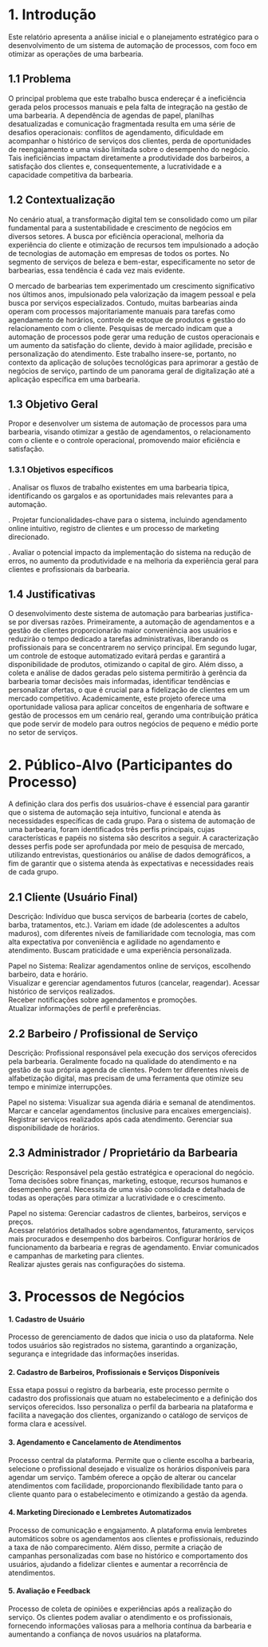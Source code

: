 # 1. Introdução

Este relatório apresenta a análise inicial e o planejamento estratégico para o desenvolvimento de um sistema de automação de processos, com foco em otimizar as operações de uma barbearia.

## 1.1 Problema 

O principal problema que este trabalho busca endereçar é a ineficiência gerada pelos processos manuais e pela falta de integração na gestão de uma barbearia. A dependência de agendas de papel, planilhas desatualizadas e comunicação fragmentada resulta em uma série de desafios operacionais: conflitos de agendamento, dificuldade em acompanhar o histórico de serviços dos clientes, perda de oportunidades de reengajamento e uma visão limitada sobre o desempenho do negócio. Tais ineficiências impactam diretamente a produtividade dos barbeiros, a satisfação dos clientes e, consequentemente, a lucratividade e a capacidade competitiva da barbearia.

## 1.2 Contextualização

No cenário atual, a transformação digital tem se consolidado como um pilar fundamental para a sustentabilidade e crescimento de negócios em diversos setores. A busca por eficiência operacional, melhoria da experiência do cliente e otimização de recursos tem impulsionado a adoção de tecnologias de automação em empresas de todos os portes. No segmento de serviços de beleza e bem-estar, especificamente no setor de barbearias, essa tendência é cada vez mais evidente. 

O mercado de barbearias tem experimentado um crescimento significativo nos últimos anos, impulsionado pela valorização da imagem pessoal e pela busca por serviços especializados. Contudo, muitas barbearias ainda operam com processos majoritariamente manuais para tarefas como agendamento de horários, controle de estoque de produtos e gestão do relacionamento com o cliente. Pesquisas de mercado indicam que a automação de processos pode gerar uma redução de custos operacionais e um aumento da satisfação do cliente, devido à maior agilidade, precisão e personalização do atendimento. Este trabalho insere-se, portanto, no contexto da aplicação de soluções tecnológicas para aprimorar a gestão de negócios de serviço, partindo de um panorama geral de digitalização até a aplicação específica em uma barbearia.

## 1.3 Objetivo Geral

Propor e desenvolver um sistema de automação de processos para uma barbearia, visando otimizar a gestão de agendamentos, o relacionamento com o cliente e o controle operacional, promovendo maior eficiência e satisfação.

### 1.3.1 Objetivos específicos

. Analisar os fluxos de trabalho existentes em uma barbearia típica, identificando os gargalos e as oportunidades mais relevantes para a automação.  

. Projetar funcionalidades-chave para o sistema, incluindo agendamento online intuitivo, registro de clientes e um processo de marketing direcionado.

. Avaliar o potencial impacto da implementação do sistema na redução de erros, no aumento da produtividade e na melhoria da experiência geral para clientes e profissionais da barbearia.

 
## 1.4 Justificativas

O desenvolvimento deste sistema de automação para barbearias justifica-se por diversas razões. Primeiramente, a automação de agendamentos e a gestão de clientes proporcionarão maior conveniência aos usuários e reduzirão o tempo dedicado a tarefas administrativas, liberando os profissionais para se concentrarem no serviço principal. Em segundo lugar, um controle de estoque automatizado evitará perdas e garantirá a disponibilidade de produtos, otimizando o capital de giro. 
Além disso, a coleta e análise de dados geradas pelo sistema permitirão à gerência da barbearia tomar decisões mais informadas, identificar tendências e personalizar ofertas, o que é crucial para a fidelização de clientes em um mercado competitivo. Academicamente, este projeto oferece uma oportunidade valiosa para aplicar conceitos de engenharia de software e gestão de processos em um cenário real, gerando uma contribuição prática que pode servir de modelo para outros negócios de pequeno e médio porte no setor de serviços.


# 2. Público-Alvo (Participantes do Processo)

A definição clara dos perfis dos usuários-chave é essencial para garantir que o sistema de automação seja intuitivo, funcional e atenda às necessidades específicas de cada grupo. Para o sistema de automação de uma barbearia, foram identificados três perfis principais, cujas características e papéis no sistema são descritos a seguir. A caracterização desses perfis pode ser aprofundada por meio de pesquisa de mercado, utilizando entrevistas, questionários ou análise de dados demográficos, a fim de garantir que o sistema atenda às expectativas e necessidades reais de cada grupo.


## 2.1 Cliente (Usuário Final)

Descrição: Indivíduo que busca serviços de barbearia (cortes de cabelo, barba, tratamentos, etc.). Variam em idade (de adolescentes a adultos maduros), com diferentes níveis de familiaridade com tecnologia, mas com alta expectativa por conveniência e agilidade no agendamento e atendimento. Buscam praticidade e uma experiência personalizada.

Papel no Sistema: Realizar agendamentos online de serviços, escolhendo barbeiro, data e horário.  
Visualizar e gerenciar agendamentos futuros (cancelar, reagendar).
Acessar histórico de serviços realizados.  
Receber notificações sobre agendamentos e promoções.  
Atualizar informações de perfil e preferências.

## 2.2 Barbeiro / Profissional de Serviço

Descrição: Profissional responsável pela execução dos serviços oferecidos pela barbearia. Geralmente focado na qualidade do atendimento e na gestão de sua própria agenda de clientes. Podem ter diferentes níveis de alfabetização digital, mas precisam de uma ferramenta que otimize seu tempo e minimize interrupções.

Papel no sistema: Visualizar sua agenda diária e semanal de atendimentos.
Marcar e cancelar agendamentos (inclusive para encaixes emergenciais). 
Registrar serviços realizados após cada atendimento. 
Gerenciar sua disponibilidade de horários.

## 2.3 Administrador / Proprietário da Barbearia

Descrição: Responsável pela gestão estratégica e operacional do negócio. Toma decisões sobre finanças, marketing, estoque, recursos humanos e desempenho geral. Necessita de uma visão consolidada e detalhada de todas as operações para otimizar a lucratividade e o crescimento.

Papel no sistema: Gerenciar cadastros de clientes, barbeiros, serviços e preços.  
Acessar relatórios detalhados sobre agendamentos, faturamento, serviços mais procurados e desempenho dos barbeiros.
Configurar horários de funcionamento da barbearia e regras de agendamento.
Enviar comunicados e campanhas de marketing para clientes.  
Realizar ajustes gerais nas configurações do sistema.

# 3. Processos de Negócios 

#### 1. Cadastro de Usuário
Processo de gerenciamento de dados que inicia o uso da plataforma. Nele todos usuários são registrados no sistema, garantindo a organização, segurança e integridade das informações inseridas.

#### 2. Cadastro de Barbeiros, Profissionais e Serviços Disponíveis
Essa etapa possui o registro da barbearia, este processo permite o cadastro dos profissionais que atuam no estabelecimento e a definição dos serviços oferecidos. Isso personaliza o perfil da barbearia na plataforma e facilita a navegação dos clientes, organizando o catálogo de serviços de forma clara e acessível.

#### 3. Agendamento e Cancelamento de Atendimentos
Processo central da plataforma. Permite que o cliente escolha a barbearia, selecione o profissional desejado e visualize os horários disponíveis para agendar um serviço. Também oferece a opção de alterar ou cancelar atendimentos com facilidade, proporcionando flexibilidade tanto para o cliente quanto para o estabelecimento e otimizando a gestão da agenda.

#### 4. Marketing Direcionado e Lembretes Automatizados
Processo de comunicação e engajamento. A plataforma envia lembretes automáticos sobre os agendamentos aos clientes e profissionais, reduzindo a taxa de não comparecimento. Além disso, permite a criação de campanhas personalizadas com base no histórico e comportamento dos usuários, ajudando a fidelizar clientes e aumentar a recorrência de atendimentos.

#### 5. Avaliação e Feedback
Processo de coleta de opiniões e experiências após a realização do serviço. Os clientes podem avaliar o atendimento e os profissionais, fornecendo informações valiosas para a melhoria contínua da barbearia e aumentando a confiança de novos usuários na plataforma.

